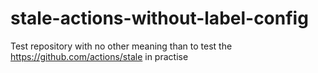 # stale-actions-without-label-config

Test repository with no other meaning than to test the https://github.com/actions/stale in practise
